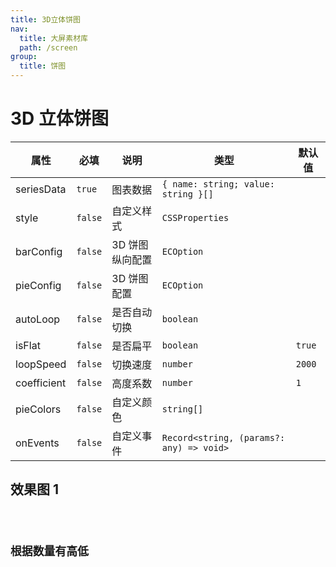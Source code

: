 ```yaml
---
title: 3D立体饼图
nav:
  title: 大屏素材库
  path: /screen
group:
  title: 饼图
---
```


# 3D 立体饼图

| 属性        | 必填    | 说明            | 类型                                     | 默认值 |
| ----------- | ------- | --------------- | ---------------------------------------- | ------ |
| seriesData  | `true`  | 图表数据        | `{ name: string; value: string }[]`      |        |
| style       | `false` | 自定义样式      | `CSSProperties`                          |        |
| barConfig   | `false` | 3D 饼图纵向配置 | `ECOption`                               |        |
| pieConfig   | `false` | 3D 饼图配置     | `ECOption`                               |        |
| autoLoop    | `false` | 是否自动切换    | `boolean`                                |        |
| isFlat      | `false` | 是否扁平        | `boolean`                                | `true` |
| loopSpeed   | `false` | 切换速度        | `number`                                 | `2000` |
| coefficient | `false` | 高度系数        | `number`                                 | `1`    |
| pieColors   | `false` | 自定义颜色      | `string[]`                               |        |
| onEvents    | `false` | 自定义事件      | `Record<string, (params?: any) => void>` |        |

## 效果图 1

<code src="../../../example/ThreeDimensionalPieDemo/demo1.tsx" background="#040727">

## 根据数量有高低

<code src="../../../example/ThreeDimensionalPieDemo/demo2.tsx" background="#040727">
